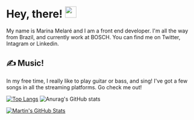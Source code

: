 # Hey, there! <img src="https://raw.githubusercontent.com/MartinHeinz/MartinHeinz/master/wave.gif" width="30px">

My name is Marina Melaré and I am a front end developer. I'm all the way from Brazil, and currently work at BOSCH. You can find me on Twitter, Intagram or Linkedin.

## &#x270d; Music!

In my free time, I really like to play guitar or bass, and sing! I've got a few songs in all the streaming platforms. Go check me out!

[![Top Langs](https://github-readme-stats.vercel.app/api/top-langs/?username=melarenina&langs_count=3&theme=tokyonight)](https://github.com/melarenina) 
![Anurag's GitHub stats](https://github-readme-stats.vercel.app/api?username=melarenina&show_icons=true&theme=tokyonight)


<a href="https://github.com/melarenina/melarenina">
  <img align="center" src="https://github-readme-stats.vercel.app/api?username=melarenina&show_icons=true&line_height=27&count_private=true&title_color=ffffff&text_color=c9cacc&icon_color=2bbc8a&bg_color=1d1f21&theme=onedark" alt="Martin's GitHub Stats" />
</a> 
